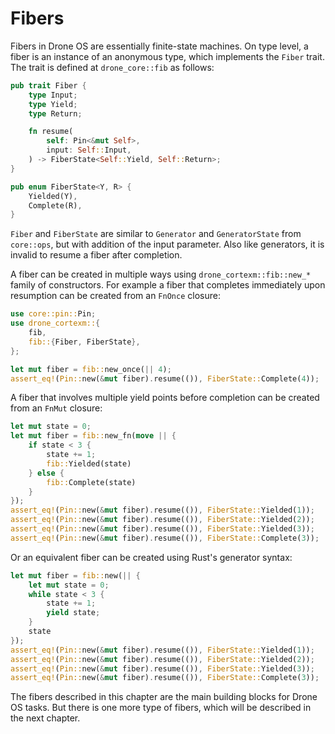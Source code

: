 # Fibers

Fibers in Drone OS are essentially finite-state machines. On type level, a fiber
is an instance of an anonymous type, which implements the `Fiber` trait. The
trait is defined at `drone_core::fib` as follows:

```rust
pub trait Fiber {
    type Input;
    type Yield;
    type Return;

    fn resume(
        self: Pin<&mut Self>,
        input: Self::Input,
    ) -> FiberState<Self::Yield, Self::Return>;
}

pub enum FiberState<Y, R> {
    Yielded(Y),
    Complete(R),
}
```

`Fiber` and `FiberState` are similar to `Generator` and `GeneratorState` from
`core::ops`, but with addition of the input parameter. Also like generators, it
is invalid to resume a fiber after completion.

A fiber can be created in multiple ways using `drone_cortexm::fib::new_*` family
of constructors. For example a fiber that completes immediately upon resumption
can be created from an `FnOnce` closure:

```rust
use core::pin::Pin;
use drone_cortexm::{
    fib,
    fib::{Fiber, FiberState},
};

let mut fiber = fib::new_once(|| 4);
assert_eq!(Pin::new(&mut fiber).resume(()), FiberState::Complete(4));
```

A fiber that involves multiple yield points before completion can be created
from an `FnMut` closure:

```rust
let mut state = 0;
let mut fiber = fib::new_fn(move || {
    if state < 3 {
        state += 1;
        fib::Yielded(state)
    } else {
        fib::Complete(state)
    }
});
assert_eq!(Pin::new(&mut fiber).resume(()), FiberState::Yielded(1));
assert_eq!(Pin::new(&mut fiber).resume(()), FiberState::Yielded(2));
assert_eq!(Pin::new(&mut fiber).resume(()), FiberState::Yielded(3));
assert_eq!(Pin::new(&mut fiber).resume(()), FiberState::Complete(3));
```

Or an equivalent fiber can be created using Rust's generator syntax:

```rust
let mut fiber = fib::new(|| {
    let mut state = 0;
    while state < 3 {
        state += 1;
        yield state;
    }
    state
});
assert_eq!(Pin::new(&mut fiber).resume(()), FiberState::Yielded(1));
assert_eq!(Pin::new(&mut fiber).resume(()), FiberState::Yielded(2));
assert_eq!(Pin::new(&mut fiber).resume(()), FiberState::Yielded(3));
assert_eq!(Pin::new(&mut fiber).resume(()), FiberState::Complete(3));
```

The fibers described in this chapter are the main building blocks for Drone OS
tasks. But there is one more type of fibers, which will be described in the next
chapter.
